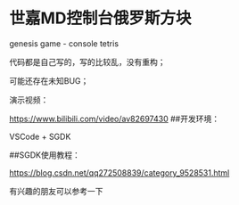 # 世嘉MD控制台俄罗斯方块
genesis game - console tetris

代码都是自己写的，写的比较乱，没有重构；

可能还存在未知BUG；

演示视频：

https://www.bilibili.com/video/av82697430
##开发环境：

VSCode + SGDK

##SGDK使用教程：

https://blog.csdn.net/qq272508839/category_9528531.html


有兴趣的朋友可以参考一下

